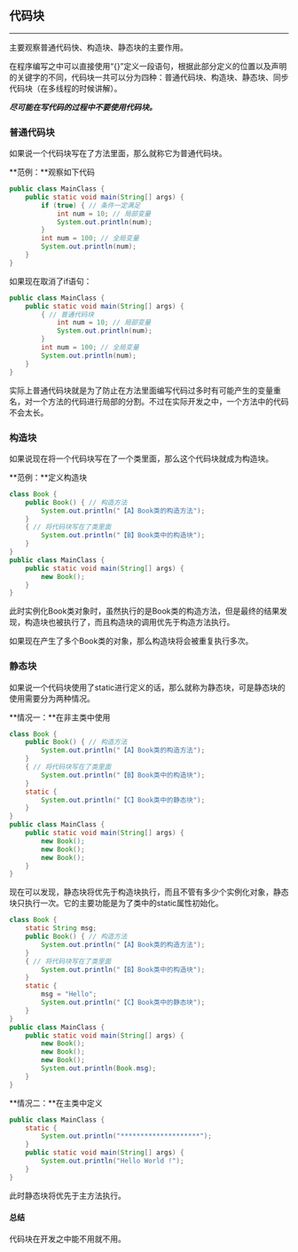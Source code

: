 ## 代码块

---

主要观察普通代码快、构造块、静态块的主要作用。

在程序编写之中可以直接使用“{}”定义一段语句，根据此部分定义的位置以及声明的关键字的不同，代码块一共可以分为四种：普通代码块、构造块、静态块、同步代码块（在多线程的时候讲解）。

_**尽可能在写代码的过程中不要使用代码块。**_

### 普通代码块

如果说一个代码块写在了方法里面，那么就称它为普通代码块。

**范例：**观察如下代码

```java
public class MainClass {
	public static void main(String[] args) {
		if (true) { // 条件一定满足
			int num = 10; // 局部变量
			System.out.println(num);
		}
		int num = 100; // 全局变量
		System.out.println(num);
	}
}
```

如果现在取消了if语句：

```java
public class MainClass {
	public static void main(String[] args) {
		{ // 普通代码块
			int num = 10; // 局部变量
			System.out.println(num);
		}
		int num = 100; // 全局变量
		System.out.println(num);
	}
}
```

实际上普通代码块就是为了防止在方法里面编写代码过多时有可能产生的变量重名，对一个方法的代码进行局部的分割。不过在实际开发之中，一个方法中的代码不会太长。

### 构造块

如果说现在将一个代码块写在了一个类里面，那么这个代码块就成为构造块。

**范例：**定义构造块

```java
class Book {
	public Book() { // 构造方法
		System.out.println("【A】Book类的构造方法");
	}
	{ // 将代码块写在了类里面
		System.out.println("【B】Book类中的构造块");
	}
}
public class MainClass {
	public static void main(String[] args) {
		new Book();
	}
}
```

此时实例化Book类对象时，虽然执行的是Book类的构造方法，但是最终的结果发现，构造块也被执行了，而且构造块的调用优先于构造方法执行。

如果现在产生了多个Book类的对象，那么构造块将会被重复执行多次。

### 静态块

如果说一个代码块使用了static进行定义的话，那么就称为静态块，可是静态块的使用需要分为两种情况。

**情况一：**在非主类中使用

```java
class Book {
	public Book() { // 构造方法
		System.out.println("【A】Book类的构造方法");
	}
	{ // 将代码块写在了类里面
		System.out.println("【B】Book类中的构造块");
	}
	static {
		System.out.println("【C】Book类中的静态块");
	}
}
public class MainClass {
	public static void main(String[] args) {
		new Book();
		new Book();
		new Book();
	}
}
```

现在可以发现，静态块将优先于构造块执行，而且不管有多少个实例化对象，静态块只执行一次。它的主要功能是为了类中的static属性初始化。

```java
class Book {
	static String msg;
	public Book() { // 构造方法
		System.out.println("【A】Book类的构造方法");
	}
	{ // 将代码块写在了类里面
		System.out.println("【B】Book类中的构造块");
	}
	static {
		msg = "Hello";
		System.out.println("【C】Book类中的静态块");
	}
}
public class MainClass {
	public static void main(String[] args) {
		new Book();
		new Book();
		new Book();
		System.out.println(Book.msg);
	}
}
```

**情况二：**在主类中定义

```java
public class MainClass {
	static {
		System.out.println("********************");
	}
	public static void main(String[] args) {
		System.out.println("Hello World !");
	}
}
```

此时静态块将优先于主方法执行。

#### 总结

代码块在开发之中能不用就不用。